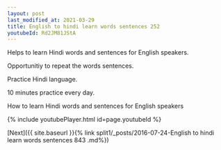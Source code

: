 ```yaml
---
layout: post
last_modified_at: 2021-03-29
title: English to hindi learn words sentences 252 
youtubeId: Rd2JM81JStA
---
```

 
 
Helps to learn Hindi words and sentences for English speakers.

Opportunitiy to repeat the words sentences. 

Practice Hindi language. 
 
10 minutes practice every day. 
 
How to learn Hindi words and sentences for English speakers 
 
{% include youtubePlayer.html id=page.youtubeId %}
 
 
[Next]({{ site.baseurl }}{% link  split1/_posts/2016-07-24-English to hindi learn words sentences 843 .md%})
 
